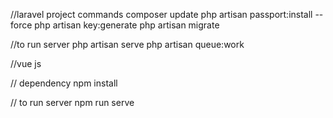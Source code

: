 //laravel project commands
composer update
php artisan passport:install --force
php artisan key:generate
php artisan migrate


//to run server 
php artisan serve
php artisan queue:work



//vue js

// dependency
npm install

// to run server
npm run serve

